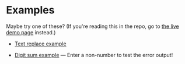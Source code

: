 ﻿
Examples
========

Maybe try one of these?
(If you're reading this in the repo,
go to [the live demo page][live-demo] instead.)

* [Text replace example](replace/)
* [Digit sum example](digitsum/) — Enter a non-number to test the error output!










  [live-demo]: https://mk-pmb.github.io/ghpages-calculator-plugin-frontend-2408-pmb/docs/examples/


